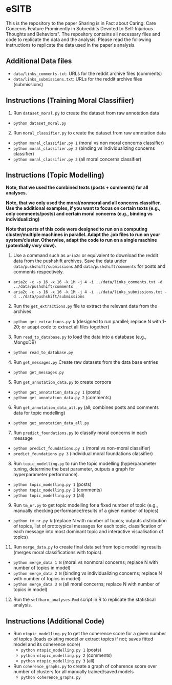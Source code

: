 # eSITB

This is the repository to the paper Sharing is in Fact about Caring: Care Concerns Feature Prominently in Subreddits Devoted to Self-Injurious Thoughts and Behaviors".
The repository contains all necessary files and code to replicate the data and the analysis. Please read the following instructions to replicate the data used in the paper's analysis.

## Additional Data files

- `data/links_comments.txt`: URLs for the reddit archive files (comments)
- `data/links_submissions.txt`: URLs for the reddit archive files (submissions)

## Instructions (Training Moral Classifiier)
1. Run `dataset_moral.py` to create the dataset from raw annotation data
  - `python dataset_moral.py`
2. Run `moral_classifier.py` to create the dataset from raw annotation data
  - `python moral_classifier.py 1` (moral vs non moral concerns classifier)
  - `python moral_classifier.py 2` (binding vs individualizing concerns classifier)
  - `python moral_classifier.py 3` (all moral concerns classifier)

## Instructions (Topic Modelling)

**Note, that we used the combined texts (posts + comments) for all analyses.**

**Note, that we only used the moral/nonmoral and all concerns classifier.
Use the additional examples, if you want to focus on certain texts (e.g., only comments/posts) and certain moral concerns (e.g., binding vs individualizing)**

**Note that parts of this code were designed to run on a computing cluster/multiple machines in parallel. Adapt the .job files to run on your system/cluster. Otherwise, adapt the code to run on a single machine (potentially *very* slow).**

1. Use a command such as `aria2c` or equivalent to download the reddit data from the pushshift archives. Save the data under `data/pushshift/submissions` and `data/pushshift/comments` for posts and comments respectively.
  - `aria2c -c -s 16 -x 16 -k 1M -j 4 -i ../data/links_comments.txt -d ../data/pushshift/comments`
  - `aria2c -c -s 16 -x 16 -k 1M -j 4 -i ../data/links_submissions.txt -d ../data/pushshift/submissions`
2. Run the `get_extractions.py` file to extract the relevant data from the archives.
  - `python get_extractions.py N` (designed to run parallel; replace N with 1-20; or adapt code to extract all files together)
3. Run `read_to_database.py` to load the data into a database (e.g., MongoDB)
  - `python read_to_database.py`
4. Run `get_messages.py` Create raw datasets from the data base entries
- `python get_messages.py`
5. Run `get_annotation_data.py` to create corpora 
  - `python get_annotation_data.py 1` (posts)
  - `python get_annotation_data.py 2` (comments)
6. Run `get_annotation_data_all.py` (all; combines posts and comments data for topic modelling)
  - `python get_annotation_data_all.py` 
7. Run `predict_foundations.py` to classify moral concerns in each message
  - `python predict_foundations.py 1` (moral vs non-moral classifier)
  - `predict_foundations.py 3` (individual moral foundations classifier)
8. Run `topic_modelling.py` to run the topic modelling (hyperparameter tuning, determine the best parameter, outputs a graph for hyperparameter performance). 
  - `python topic_modelling.py 1` (posts)
  - `python topic_modelling.py 2` (comments)
  - `python topic_modelling.py 3` (all)
9. Run `tm_nr.py` to get topic modelling for a fixed number of topic (e.g., manually checking performance/results of a given number of topics)
  - `python tm_nr.py N` (replace N with number of topics; outputs distribution of topics, list of prototypical messages for each topic, classification of each message into most dominant topic and interactive visualisation of topics)
11. Run `merge_data.py` to create final data set from topic modelling results (merges moral classifications with topics).
  - `python merge_data 1 N` (moral vs nonmoral concerns; replace N with number of topics in model)
  - `python merge_data 2 N` (binding vs individualizing concerns; replace N with number of topics in model)
  - `python merge_data 3 N` (all moral concerns; replace N with number of topics in model)
12. Run the `selfharm_analyses.Rmd` script in R to replicate the statistical analysis.

## Instructions (Additional Code)
- Run `ntopic_modelling.py` to get the coherence score for a given number of topics (loads existing model or extract topics if not; saves fitted model and its coherence score)
  - `python ntopic_modelling.py 1` (posts)
  - `python ntopic_modelling.py 2` (comments)
  - `python ntopic_modelling.py 3` (all)
- Run `coherence_graphs.py` to create a graph of coherence score over number of clusters for all manually trained/saved models
  - `python coherence_graphs.py` 
